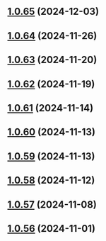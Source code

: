 ## [1.0.65](https://github.com/binary-braids/github-actions-runner/compare/v1.0.64...v1.0.65) (2024-12-03)



## [1.0.64](https://github.com/binary-braids/github-actions-runner/compare/v1.0.63...v1.0.64) (2024-11-26)



## [1.0.63](https://github.com/binary-braids/github-actions-runner/compare/v1.0.62...v1.0.63) (2024-11-20)



## [1.0.62](https://github.com/binary-braids/github-actions-runner/compare/v1.0.61...v1.0.62) (2024-11-19)



## [1.0.61](https://github.com/binary-braids/github-actions-runner/compare/v1.0.60...v1.0.61) (2024-11-14)



## [1.0.60](https://github.com/binary-braids/github-actions-runner/compare/v1.0.59...v1.0.60) (2024-11-13)



## [1.0.59](https://github.com/binary-braids/github-actions-runner/compare/v1.0.58...v1.0.59) (2024-11-13)



## [1.0.58](https://github.com/binary-braids/github-actions-runner/compare/v1.0.57...v1.0.58) (2024-11-12)



## [1.0.57](https://github.com/binary-braids/github-actions-runner/compare/v1.0.56...v1.0.57) (2024-11-08)



## [1.0.56](https://github.com/binary-braids/github-actions-runner/compare/v1.0.55...v1.0.56) (2024-11-01)




